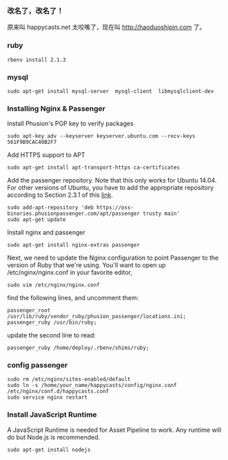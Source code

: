 

### 改名了，改名了！

原来叫 happycasts.net 太咬嘴了，现在叫 <http://haoduoshipin.com> 了。

### ruby

    rbenv install 2.1.3
    

### mysql

    sudo apt-get install mysql-server  mysql-client  libmysqlclient-dev

### Installing Nginx & Passenger

Install Phusion's PGP key to verify packages

    sudo apt-key adv --keyserver keyserver.ubuntu.com --recv-keys 561F9B9CAC40B2F7

Add HTTPS support to APT

    sudo apt-get install apt-transport-https ca-certificates

Add the passenger repository. Note that this only works for Ubuntu 14.04. For other versions of Ubuntu, you have to add the appropriate repository according to Section 2.3.1 of this [link](https://www.phusionpassenger.com/documentation/Users%20guide%20Nginx.html).

    sudo add-apt-repository 'deb https://oss-binaries.phusionpassenger.com/apt/passenger trusty main'
    sudo apt-get update

Install nginx and passenger

    sudo apt-get install nginx-extras passenger

Next, we need to update the Nginx configuration to point Passenger to the version of Ruby that we're using. You'll want to open up /etc/nginx/nginx.conf in your favorite editor,

    sudo vim /etc/nginx/nginx.conf

find the following lines, and uncomment them:

    passenger_root /usr/lib/ruby/vendor_ruby/phusion_passenger/locations.ini;
    passenger_ruby /usr/bin/ruby;

update the second line to read:

    passenger_ruby /home/deploy/.rbenv/shims/ruby;
    
### config passenger


    sudo rm /etc/nginx/sites-enabled/default
    sudo ln -s /home/your_name/happycasts/config/nginx.conf /etc/nginx/conf.d/happycasts.conf
    sudo service nginx restart


### Install JavaScript Runtime

A JavaScript Runtime is needed for Asset Pipeline to work. Any runtime will do but Node.js is recommended.

    sudo apt-get install nodejs


